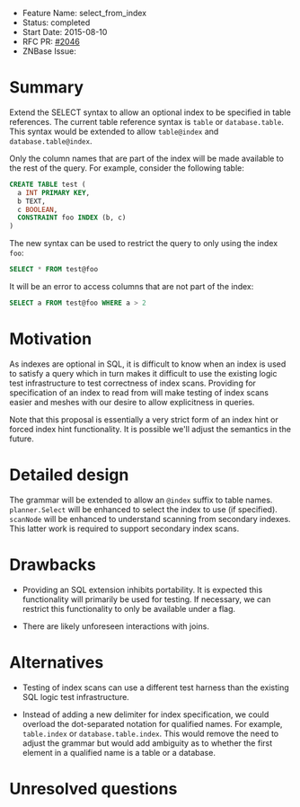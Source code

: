 - Feature Name: select_from_index
- Status: completed
- Start Date: 2015-08-10
- RFC PR: [#2046](https://github.com/znbasedb/znbase/pull/2046)
- ZNBase Issue:

# Summary

Extend the SELECT syntax to allow an optional index to be specified in table
references. The current table reference syntax is `table` or
`database.table`. This syntax would be extended to allow `table@index` and
`database.table@index`.

Only the column names that are part of the index will be made available to the
rest of the query. For example, consider the following table:

```sql
CREATE TABLE test (
  a INT PRIMARY KEY,
  b TEXT,
  c BOOLEAN,
  CONSTRAINT foo INDEX (b, c)
)
```

The new syntax can be used to restrict the query to only using the index `foo`:

```sql
SELECT * FROM test@foo
```

It will be an error to access columns that are not part of the index:

```sql
SELECT a FROM test@foo WHERE a > 2
```

# Motivation

As indexes are optional in SQL, it is difficult to know when an index is used
to satisfy a query which in turn makes it difficult to use the existing logic
test infrastructure to test correctness of index scans. Providing for
specification of an index to read from will make testing of index scans easier
and meshes with our desire to allow explicitness in queries.

Note that this proposal is essentially a very strict form of an index hint or
forced index hint functionality. It is possible we'll adjust the semantics in
the future.

# Detailed design

The grammar will be extended to allow an `@index` suffix to
table names. `planner.Select` will be enhanced to select the index to use
(if specified). `scanNode` will be enhanced to understand scanning from
secondary indexes. This latter work is required to support secondary index
scans.

# Drawbacks

* Providing an SQL extension inhibits portability. It is expected this
  functionality will primarily be used for testing. If necessary, we can
  restrict this functionality to only be available under a flag.

* There are likely unforeseen interactions with joins.

# Alternatives

* Testing of index scans can use a different test harness than the existing SQL
  logic test infrastructure.

* Instead of adding a new delimiter for index specification, we could overload
  the dot-separated notation for qualified names. For example, `table.index` or
  `database.table.index`. This would remove the need to adjust the grammar but
  would add ambiguity as to whether the first element in a qualified name is a
  table or a database.

# Unresolved questions
